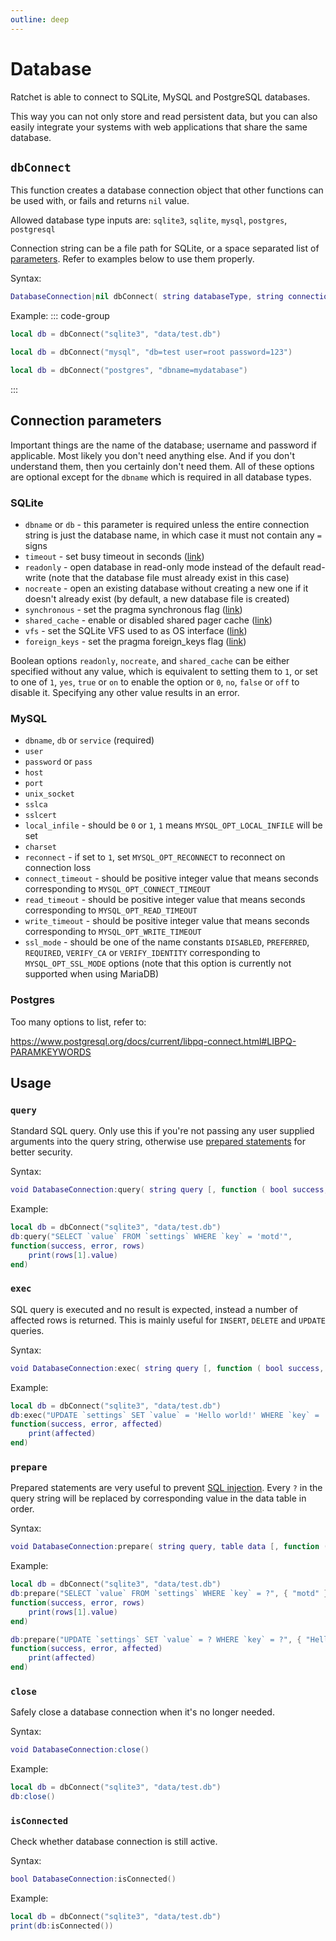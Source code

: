 ```yaml
---
outline: deep
---
```


# Database
Ratchet is able to connect to SQLite, MySQL and PostgreSQL databases.

This way you can not only store and read persistent data, but you can also easily integrate your systems with web applications that share the same database.

## `dbConnect` <Badge type="info" text="function" />
This function creates a database connection object that other functions can be used with, or fails and returns `nil` value.

Allowed database type inputs are: `sqlite3`, `sqlite`, `mysql`, `postgres`, `postgresql`

Connection string can be a file path for SQLite, or a space separated list of [parameters](#connection-parameters).
Refer to examples below to use them properly.

Syntax:
```lua
DatabaseConnection|nil dbConnect( string databaseType, string connectionString [, int timeout = 500 ] )
```

Example:
::: code-group
```lua [SQLite]
local db = dbConnect("sqlite3", "data/test.db")
```
```lua [MySQL]
local db = dbConnect("mysql", "db=test user=root password=123")
```
```lua [Postgres]
local db = dbConnect("postgres", "dbname=mydatabase")
```
:::


## Connection parameters
Important things are the name of the database; username and password if applicable.
Most likely you don't need anything else. And if you don't understand them, then you certainly don't need them.
All of these options are optional except for the `dbname` which is required in all database types.

### SQLite
- `dbname` or `db` - this parameter is required unless the entire connection string is just the database name, in which case it must not contain any `=` signs
- `timeout` - set busy timeout in seconds ([link](https://www.sqlite.org/c3ref/busy_timeout.html))
- `readonly` - open database in read-only mode instead of the default read-write (note that the database file must already exist in this case)
- `nocreate` - open an existing database without creating a new one if it doesn't already exist (by default, a new database file is created)
- `synchronous` - set the pragma synchronous flag ([link](https://www.sqlite.org/pragma.html#pragma_synchronous))
- `shared_cache` - enable or disabled shared pager cache ([link](https://www.sqlite.org/c3ref/enable_shared_cache.html))
- `vfs` - set the SQLite VFS used to as OS interface ([link](https://www.sqlite.org/vfs.html))
- `foreign_keys` - set the pragma foreign_keys flag ([link](https://www.sqlite.org/pragma.html#pragma_foreign_keys))

Boolean options `readonly`, `nocreate`, and `shared_cache` can be either specified without any value, which is equivalent to setting them to `1`, or set to one of `1`, `yes`, `true` or `on` to enable the option or `0`, `no`, `false` or `off` to disable it. Specifying any other value results in an error.

### MySQL
- `dbname`, `db` or `service` (required)
- `user`
- `password` or `pass`
- `host`
- `port`
- `unix_socket`
- `sslca`
- `sslcert`
- `local_infile` - should be `0` or `1`, `1` means `MYSQL_OPT_LOCAL_INFILE` will be set
- `charset`
- `reconnect` - if set to `1`, set `MYSQL_OPT_RECONNECT` to reconnect on connection loss
- `connect_timeout` - should be positive integer value that means seconds corresponding to `MYSQL_OPT_CONNECT_TIMEOUT`
- `read_timeout` - should be positive integer value that means seconds corresponding to `MYSQL_OPT_READ_TIMEOUT`
- `write_timeout` - should be positive integer value that means seconds corresponding to `MYSQL_OPT_WRITE_TIMEOUT`
- `ssl_mode` - should be one of the name constants `DISABLED`, `PREFERRED`, `REQUIRED`, `VERIFY_CA` or `VERIFY_IDENTITY` corresponding to `MYSQL_OPT_SSL_MODE` options (note that this option is currently not supported when using MariaDB)

### Postgres
Too many options to list, refer to:

https://www.postgresql.org/docs/current/libpq-connect.html#LIBPQ-PARAMKEYWORDS


## Usage

### `query` <Badge type="info" text="function" />
Standard SQL query. Only use this if you're not passing any user supplied arguments into the query string, otherwise use [prepared statements](#prepare) for better security.

Syntax:
```lua
void DatabaseConnection:query( string query [, function ( bool success, string error, table|nil rows ) ] )
```

Example:
```lua {2,3}
local db = dbConnect("sqlite3", "data/test.db")
db:query("SELECT `value` FROM `settings` WHERE `key` = 'motd'",
function(success, error, rows)
    print(rows[1].value)
end)
```

### `exec` <Badge type="info" text="function" />
SQL query is executed and no result is expected, instead a number of affected rows is returned.
This is mainly useful for `INSERT`, `DELETE` and `UPDATE` queries.

Syntax:
```lua
void DatabaseConnection:exec( string query [, function ( bool success, string error, int|nil affected ) ] )
```

Example:
```lua {2,3}
local db = dbConnect("sqlite3", "data/test.db")
db:exec("UPDATE `settings` SET `value` = 'Hello world!' WHERE `key` = 'motd'",
function(success, error, affected)
    print(affected)
end)
```

### `prepare` <Badge type="info" text="function" />
Prepared statements are very useful to prevent [SQL injection](https://en.wikipedia.org/wiki/SQL_injection).
Every `?` in the query string will be replaced by corresponding value in the data table in order.

Syntax:
```lua
void DatabaseConnection:prepare( string query, table data [, function ( bool success, string error, table|int|nil rows ) ] )
```

Example:
```lua {2,3,7,8}
local db = dbConnect("sqlite3", "data/test.db")
db:prepare("SELECT `value` FROM `settings` WHERE `key` = ?", { "motd" },
function(success, error, rows)
    print(rows[1].value)
end)

db:prepare("UPDATE `settings` SET `value` = ? WHERE `key` = ?", { "Hello world!", "motd" },
function(success, error, affected)
    print(affected)
end)
```

### `close` <Badge type="info" text="function" />
Safely close a database connection when it's no longer needed.

Syntax:
```lua
void DatabaseConnection:close()
```

Example:
```lua
local db = dbConnect("sqlite3", "data/test.db")
db:close()
```

### `isConnected` <Badge type="info" text="function" />
Check whether database connection is still active.

Syntax:
```lua
bool DatabaseConnection:isConnected()
```

Example:
```lua
local db = dbConnect("sqlite3", "data/test.db")
print(db:isConnected())
```